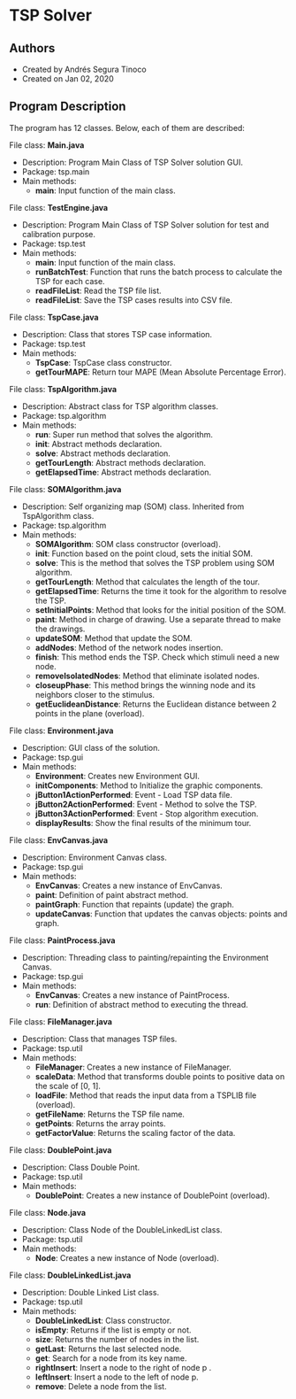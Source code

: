 # TSP Solver

## Authors
- Created by Andrés Segura Tinoco
- Created on Jan 02, 2020

## Program Description
The program has 12 classes. Below, each of them are described:

File class: **Main.java**
- Description: Program Main Class of TSP Solver solution GUI.
- Package: tsp.main
- Main methods:
    - **main**: Input function of the main class.

File class: **TestEngine.java**
- Description: Program Main Class of TSP Solver solution for test and calibration purpose.
- Package: tsp.test
- Main methods:
    - **main**: Input function of the main class.
    - **runBatchTest**: Function that runs the batch process to calculate the TSP for each case.
    - **readFileList**: Read the TSP file list.
    - **readFileList**: Save the TSP cases results into CSV file.

File class: **TspCase.java**
- Description: Class that stores TSP case information.
- Package: tsp.test
- Main methods:
    - **TspCase**: TspCase class constructor.
    - **getTourMAPE**: Return tour MAPE (Mean Absolute Percentage Error).

File class: **TspAlgorithm.java**
- Description: Abstract class for TSP algorithm classes.
- Package: tsp.algorithm
- Main methods:
    - **run**: Super run method that solves the algorithm.
    - **init**: Abstract methods declaration.
    - **solve**: Abstract methods declaration.
    - **getTourLength**: Abstract methods declaration.
    - **getElapsedTime**: Abstract methods declaration.

File class: **SOMAlgorithm.java**
- Description: Self organizing map (SOM) class. Inherited from TspAlgorithm class.
- Package: tsp.algorithm
- Main methods:
    - **SOMAlgorithm**: SOM class constructor (overload).
    - **init**: Function based on the point cloud, sets the initial SOM.
    - **solve**: This is the method that solves the TSP problem using SOM algorithm.
    - **getTourLength**: Method that calculates the length of the tour.
    - **getElapsedTime**: Returns the time it took for the algorithm to resolve the TSP.
    - **setInitialPoints**: Method that looks for the initial position of the SOM.
    - **paint**: Method in charge of drawing. Use a separate thread to make the drawings.
    - **updateSOM**: Method that update the SOM.
    - **addNodes**: Method of the network nodes insertion.
    - **finish**: This method ends the TSP. Check which stimuli need a new node.
    - **removeIsolatedNodes**: Method that eliminate isolated nodes.
    - **closeupPhase**: This method brings the winning node and its neighbors closer to the stimulus.
    - **getEuclideanDistance**: Returns the Euclidean distance between 2 points in the plane (overload).

File class: **Environment.java**
- Description: GUI class of the solution.
- Package: tsp.gui
- Main methods:
    - **Environment**: Creates new Environment GUI.
    - **initComponents**: Method to Initialize the graphic components.
    - **jButton1ActionPerformed**: Event - Load TSP data file.
    - **jButton2ActionPerformed**: Event - Method to solve the TSP.
    - **jButton3ActionPerformed**: Event - Stop algorithm execution.
    - **displayResults**: Show the final results of the minimum tour.

File class: **EnvCanvas.java**
- Description: Environment Canvas class.
- Package: tsp.gui
- Main methods:
    - **EnvCanvas**: Creates a new instance of EnvCanvas.
    - **paint**: Definition of paint abstract method.
    - **paintGraph**: Function that repaints (update) the graph.
    - **updateCanvas**: Function that updates the canvas objects: points and graph.

File class: **PaintProcess.java**
- Description: Threading class to painting/repainting the Environment Canvas.
- Package: tsp.gui
- Main methods:
    - **EnvCanvas**: Creates a new instance of PaintProcess.
    - **run**: Definition of abstract method to executing the thread.

File class: **FileManager.java**
- Description: Class that manages TSP files.
- Package: tsp.util
- Main methods:
    - **FileManager**: Creates a new instance of FileManager.
    - **scaleData**: Method that transforms double points to positive data on the scale of [0, 1].
    - **loadFile**: Method that reads the input data from a TSPLIB file (overload).
    - **getFileName**: Returns the TSP file name.
    - **getPoints**: Returns the array points.
    - **getFactorValue**: Returns the scaling factor of the data.

File class: **DoublePoint.java**
- Description: Class Double Point.
- Package: tsp.util
- Main methods:
    - **DoublePoint**: Creates a new instance of DoublePoint (overload).

File class: **Node.java**
- Description: Class Node of the DoubleLinkedList class.
- Package: tsp.util
- Main methods:
    - **Node**: Creates a new instance of Node (overload).

File class: **DoubleLinkedList.java**
- Description: Double Linked List class.
- Package: tsp.util
- Main methods:
    - **DoubleLinkedList**: Class constructor.
    - **isEmpty**: Returns if the list is empty or not.
    - **size**: Returns the number of nodes in the list.
    - **getLast**: Returns the last selected node.
    - **get**: Search for a node from its key name.
    - **rightInsert**: Insert a node to the right of node p .
    - **leftInsert**: Insert a node to the left of node p.
    - **remove**: Delete a node from the list.
